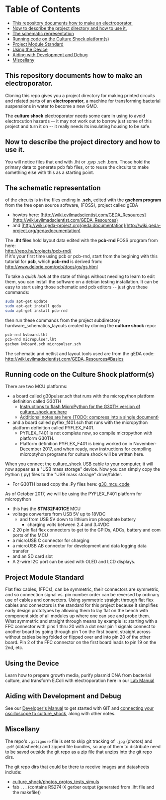 Table of Contents
=================

* [This repository documents how to make an electroporator.](#this-repository-documents-how-to-make-an-electroporator)
* [Now to describe the project directory and how to use it.](#now-to-describe-the-project-directory-and-how-to-use-it)
* [The schematic representation](#the-schematic-representation)
* [Running code on the Culture Shock platform(s)](#running-code-on-the-culture-shock-platforms)
* [Project Module Standard](#project-module-standard)
* [Using the Device](#using-the-device)
* [Aiding with Development and Debug](#aiding-with-development-and-debug)
* [Miscellany](#miscellany)


## This repository documents how to make an electroporator.

Cloning this repo gives you a project directory for making printed circuits
and related parts of an **electroporator**, a machine for transforming bacterial suspensions in water to become a new GMO.

The **culture shock** electroporator needs some care in using to avoid electrocution hazards -- it may not work out to borrow just some of this project and turn it on -- it really needs its insulating housing to be safe.

## Now to describe the project directory and how to use it.
You will notice files that end with .lht or .gvp .sch .bom.
Those hold the primary data to generate pcb fab files, or to reuse the circuits to make something else with this as a starting point.  

## The schematic representation
of the circuits is in the files ending in **.sch,** edited with the **gschem program** from the free open source software, (FOSS), project called gEDA 
* howtos here: [http://wiki.evilmadscientist.com/GEDA_Resources](http://wiki.evilmadscientist.com/GEDA_Resources)
* and [http://wiki.geda-project.org/geda:documentation](http://wiki.geda-project.org/geda:documentation)

The **.lht files** hold layout data edited with the **pcb-rnd** FOSS program from here:  
	http://repo.hu/projects/pcb-rnd/	
If it's your first time using pcb or pcb-rnd, start from the begining with this tutorial for **pcb**, which **pcb-rnd** is derived from:  
	http://www.delorie.com/pcb/docs/gs/gs.html
	
To take a *quick look* at the state of things without needing to learn to edit them, you can install the software on a debian testing installation.  It can be easy to start using those schematic and pcb editors -- just give these commands:

```bash
sudo apt-get update
sudo apt-get install geda
sudo apt-get install pcb-rnd
```

then run these commands from the project subdirectory hardware_schematics_layouts created by cloning the **culture shock** repo:
```bash
pcb-rnd kvboard.lht
pcb-rnd micropulser.lht
gschem kvboard.sch micropulser.sch
```
The schematic and netlist and layout tools used are from the gEDA code: http://wiki.evilmadscientist.com/GEDA_Resources#Basics

## Running code on the Culture Shock platform(s)
There are two MCU platforms:
* a board called g30pulser.sch that runs with the micropython platform definition called G30TH
  * [Instructions to flash MicroPython for the G30TH version of culture_shock are here](DEVELOPER_NOTE.md#flashing-micropython)
  * [Additional notes are here (TODO: compress into a single document)](micropython_STM32F4_coding/micropython_compile_G30TH.txt)
* and a board called pyflex_f401.sch that runs with the micropython platform definition called PYFLEX_F401.
  * PYFLEX_F401 is not complete now, so compile micropython with platform G30TH.
  * Platform definition PYFLEX_F401 is being worked on in November-December 2017, and when ready, new instructions for compiling microptyhon programs for culture shock will be written here.

When you connect the culture_shock USB cable to your computer, it will now appear as a "USB mass storage" device.
Now you can simply copy the Python (.py) files to the "USB mass storage" drive/folder.
* For G30TH based copy the .Py files here: [g30_mcu_code](g30_mcu_code) 


As of October 2017, we will be using the PYFLEX_F401 platform for micropython
* this has the **STM32F401CE** MCU
* voltage converters from USB 5V up to 18VDC
  * and from USB 5V down to lithium iron phosphate battery
    * charging volts between 2.4 and 3.4VDC
* 2 20 pin flat flex connectors to get to the GPIOs, ADCs, battery and com ports of the MCU
* a microUSB C connector for charging
* a microUSB AB connector for development and data logging data transfer
* and an SD card slot
* A 2-wire I2C port can be used with OLED and LCD displays.


 
## Project Module Standard
Flat flex cables, (FFCs), can be symmetric, their connectors are symmetric, and so connection signal vs. pin number order can be reversed by ordinary use of cables and connectors.  Using symmetric straight through flat flex cables and connectors is the standard for this project because it simplifies early design prototypes by allowing them to lay flat on the bench with component side of all modules up where one can see and probe them.  What symmetric and straight through means by example is: starting with a FFC connector with pins 1 thru 20 with a dot near pin 1 signals connect to another board by going through pin 1 on the first board, straight across without cables being folded or flipped over and into pin 20 of the other board. Pin 2 of the FFC connector on the first board leads to pin 19 on the 2nd, etc.

## Using the Device
Learn how to prepare growth media, purify plasmid DNA from bacterial culture, and transform E.Coli with electroporation here in our [Lab Manual](LAB_MANUAL.md)

## Aiding with Development and Debug
See our [Developer's Manual](DEVELOPER_NOTE.md) to get started with GIT and [connecting your oscilloscope to culture_shock](DEVELOPER_NOTE.md#self-test-idea), along with other notes.

## Miscellany
The repo's `.gitignore` file is set to skip git tracking of `.jpg` (photos) and `.pdf` (datasheets) and zipped file bundles, so any of them to distribute need to be saved outside the git repo as a zip file that unzips into the git repo dirs.

The git repo dirs that could be there to receive images and datasheets include:
* [culture_shock/photos_protos_tests_simuls](photos_protos_tests_simuls)
* fab 	.  .  .	  (contains RS274-X gerber output (generated from .lht file and the makefile))

